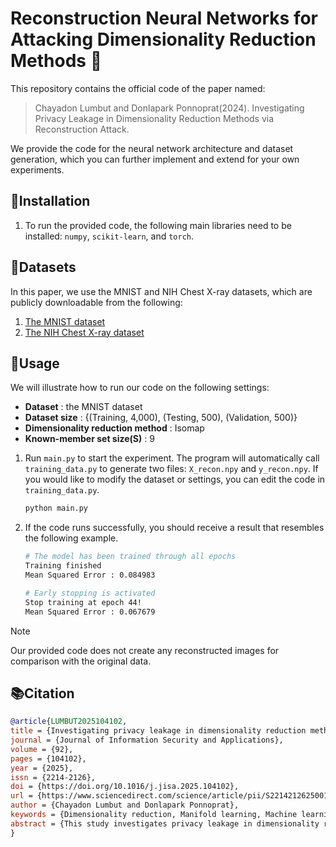 # Reconstruction Neural Networks for Attacking Dimensionality Reduction Methods :space_invader:

 This repository contains the official code of the paper named:
 > Chayadon Lumbut and Donlapark Ponnoprat(2024). Investigating Privacy Leakage in Dimensionality Reduction Methods via Reconstruction Attack.

We provide the code for the neural network architecture and dataset generation, which you can further implement and extend for your own experiments.

## 🔧Installation
1. To run the provided code, the following main libraries need to be installed: `numpy`, `scikit-learn`, and `torch`.

## 📂Datasets
In this paper, we use the MNIST and NIH Chest X-ray datasets, which are publicly downloadable from the following:
1. [The MNIST dataset](https://keras.io/api/datasets/mnist/)
2. [The NIH Chest X-ray dataset](https://www.kaggle.com/datasets/nih-chest-xrays/data)

## 🤖Usage
We will illustrate how to run our code on the following settings:
 - **Dataset** : the MNIST dataset
 - **Dataset size** : {(Training, 4,000), (Testing, 500), (Validation, 500)}
 - **Dimensionality reduction method** : Isomap
 - **Known-member set size(S)** : 9
1. Run `main.py` to start the experiment. The program will automatically call `training_data.py` to generate two files: `X_recon.npy` and `y_recon.npy`. If you would like to modify the dataset or settings, you can edit the code in `training_data.py`.
      ```bash
      python main.py
      ```
2. If the code runs successfully, you should receive a result that resembles the following example.
      ```bash
      # The model has been trained through all epochs
      Training finished
      Mean Squared Error : 0.084983

      # Early stopping is activated
      Stop training at epoch 44!
      Mean Squared Error : 0.067679
      ```
> [!NOTE]
> Our provided code does not create any reconstructed images for comparison with the original data.
## 📚Citation
```bibtex
@article{LUMBUT2025104102,
title = {Investigating privacy leakage in dimensionality reduction methods via reconstruction attack},
journal = {Journal of Information Security and Applications},
volume = {92},
pages = {104102},
year = {2025},
issn = {2214-2126},
doi = {https://doi.org/10.1016/j.jisa.2025.104102},
url = {https://www.sciencedirect.com/science/article/pii/S2214212625001395},
author = {Chayadon Lumbut and Donlapark Ponnoprat},
keywords = {Dimensionality reduction, Manifold learning, Machine learning, Neural network, Reconstruction attack, Differential privacy},
abstract = {This study investigates privacy leakage in dimensionality reduction methods through a novel machine learning-based reconstruction attack. Employing an informed adversary threat model, we develop a neural network capable of reconstructing high-dimensional data from low-dimensional embeddings. We evaluate six popular dimensionality reduction techniques: principal component analysis (PCA), sparse random projection (SRP), multidimensional scaling (MDS), Isomap, t-distributed stochastic neighbor embedding (t-SNE), and uniform manifold approximation and projection (UMAP). Using both MNIST and NIH Chest X-ray datasets, we perform a qualitative analysis to identify key factors affecting reconstruction quality. Furthermore, we assess the effectiveness of an additive noise mechanism in mitigating these reconstruction attacks. Our experimental results on both datasets reveal that the attack is effective against deterministic methods (PCA and Isomap). but ineffective against methods that employ random initialization (SRP, MDS, t-SNE and UMAP). The experimental results also show that, for PCA and Isomap, our reconstruction network produces higher quality outputs compared to a previously proposed network. We also study the effect of additive noise mechanism to prevent the reconstruction attack. Our experiment shows that, when adding the images with large noises before performing PCA or Isomap, the attack produced severely distorted reconstructions. In contrast, for the other four methods, the reconstructions still show some recognizable features, though they bear little resemblance to the original images.}
}
```
